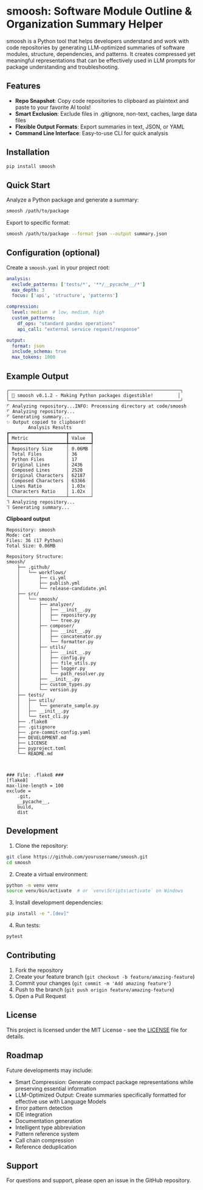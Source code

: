 # smoosh: Software Module Outline & Organization Summary Helper

smoosh is a Python tool that helps developers understand and work with code repositories by generating LLM-optimized summaries of software modules, structure, dependencies, and patterns. It creates compressed yet meaningful representations that can be effectively used in LLM prompts for package understanding and troubleshooting.

## Features

- **Repo Snapshot**: Copy code repositories to clipboard as plaintext and paste to your favorite AI tools!
- **Smart Exclusion**: Exclude files in .gitignore, non-text, caches, large data files
- **Flexible Output Formats**: Export summaries in text, JSON, or YAML
- **Command Line Interface**: Easy-to-use CLI for quick analysis

## Installation

```bash
pip install smoosh
```

## Quick Start

Analyze a Python package and generate a summary:

```bash
smoosh /path/to/package
```

Export to specific format:

```bash
smoosh /path/to/package --format json --output summary.json
```

## Configuration (optional)

Create a `smoosh.yaml` in your project root:

```yaml
analysis:
  exclude_patterns: ['tests/*', '**/__pycache__/*']
  max_depth: 3
  focus: ['api', 'structure', 'patterns']

compression:
  level: medium  # low, medium, high
  custom_patterns:
    df_ops: "standard pandas operations"
    api_call: "external service request/response"

output:
  format: json
  include_schema: true
  max_tokens: 1000
```

## Example Output

```
╭───────────────────────────────────────────────────────────────╮
│ 🐍 smoosh v0.1.2 - Making Python packages digestible!         │
╰───────────────────────────────────────────────────────────────╯
⠋ Analyzing repository...INFO: Processing directory at code/smoosh
⠋ Analyzing repository...
⠋ Generating summary...
✨ Output copied to clipboard!
        Analysis Results        
┏━━━━━━━━━━━━━━━━━━━━━┳━━━━━━━━┓
┃ Metric              ┃ Value  ┃
┡━━━━━━━━━━━━━━━━━━━━━╇━━━━━━━━┩
│ Repository Size     │ 0.06MB │
│ Total Files         │ 36     │
│ Python Files        │ 17     │
│ Original Lines      │ 2436   │
│ Composed Lines      │ 2520   │
│ Original Characters │ 62187  │
│ Composed Characters │ 63366  │
│ Lines Ratio         │ 1.03x  │
│ Characters Ratio    │ 1.02x  │
└─────────────────────┴────────┘
⠹ Analyzing repository...
⠹ Generating summary...  
```
**Clipboard output**
```
Repository: smoosh
Mode: cat
Files: 36 (17 Python)
Total Size: 0.06MB

Repository Structure:
smoosh/
    ├── .github/
    │   └── workflows/
    │       ├── ci.yml
    │       ├── publish.yml
    │       └── release-candidate.yml
    ├── src/
    │   └── smoosh/
    │       ├── analyzer/
    │       │   ├── __init__.py
    │       │   ├── repository.py
    │       │   └── tree.py
    │       ├── composer/
    │       │   ├── __init__.py
    │       │   ├── concatenator.py
    │       │   └── formatter.py
    │       ├── utils/
    │       │   ├── __init__.py
    │       │   ├── config.py
    │       │   ├── file_utils.py
    │       │   ├── logger.py
    │       │   └── path_resolver.py
    │       ├── __init__.py
    │       ├── custom_types.py
    │       └── version.py
    ├── tests/
    │   ├── utils/
    │   │   └── generate_sample.py
    │   ├── __init__.py
    │   └── test_cli.py
    ├── .flake8
    ├── .gitignore
    ├── .pre-commit-config.yaml
    ├── DEVELOPMENT.md
    ├── LICENSE
    ├── pyproject.toml
    └── README.md



### File: .flake8 ###
[flake8]
max-line-length = 100
exclude =
    .git,
    __pycache__,
    build,
    dist
```

## Development

1. Clone the repository:
```bash
git clone https://github.com/yourusername/smoosh.git
cd smoosh
```

2. Create a virtual environment:
```bash
python -m venv venv
source venv/bin/activate  # or `venv\Scripts\activate` on Windows
```

3. Install development dependencies:
```bash
pip install -e ".[dev]"
```

4. Run tests:
```bash
pytest
```

## Contributing

1. Fork the repository
2. Create your feature branch (`git checkout -b feature/amazing-feature`)
3. Commit your changes (`git commit -m 'Add amazing feature'`)
4. Push to the branch (`git push origin feature/amazing-feature`)
5. Open a Pull Request

## License

This project is licensed under the MIT License - see the [LICENSE](LICENSE) file for details.

## Roadmap

Future developments may include:
- Smart Compression: Generate compact package representations while preserving essential information
- LLM-Optimized Output: Create summaries specifically formatted for effective use with Language Models
- Error pattern detection
- IDE integration
- Documentation generation
- Intelligent type abbreviation
- Pattern reference system
- Call chain compression
- Reference deduplication

## Support

For questions and support, please open an issue in the GitHub repository.
